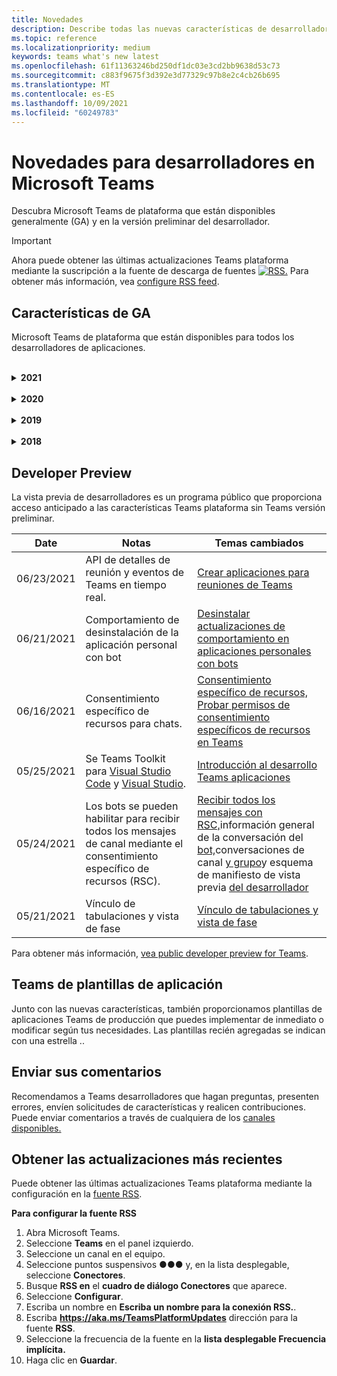 ```yaml
---
title: Novedades
description: Describe todas las nuevas características de desarrollador en Microsoft Teams
ms.topic: reference
ms.localizationpriority: medium
keywords: teams what's new latest
ms.openlocfilehash: 61f11363246bd250df1dc03e3cd2bb9638d53c73
ms.sourcegitcommit: c883f9675f3d392e3d77329c97b8e2c4cb26b695
ms.translationtype: MT
ms.contentlocale: es-ES
ms.lasthandoff: 10/09/2021
ms.locfileid: "60249783"
---
```

# <a name="whats-new-for-developers-in-microsoft-teams"></a>Novedades para desarrolladores en Microsoft Teams

Descubra Microsoft Teams de plataforma que están disponibles generalmente (GA) y en la versión preliminar del desarrollador.

> [!IMPORTANT]
> Ahora puede obtener las últimas actualizaciones Teams plataforma mediante la suscripción a la fuente de descarga de fuentes [ ![ RSS.](~/assets/images/RSSfeeds.png)](https://aka.ms/TeamsPlatformUpdates) Para obtener más información, vea [configure RSS feed](#get-latest-updates).

## <a name="ga-features"></a>Características de GA

Microsoft Teams de plataforma que están disponibles para todos los desarrolladores de aplicaciones.

<br>

<details>

<summary><b>2021</b></summary>

| **Fecha** | **Notas** | **Temas cambiados** |
| -------- | --------- | ------------------ |
|10/08/2021|Nuevos procedimientos recomendados para diseñar tarjetas adaptables.|[Diseño de tarjetas adaptables para tu Teams aplicación](task-modules-and-cards/cards/design-effective-cards.md)|
|10/05/2021| Oculta Teams aplicación hasta que el administrador permita mostrar la aplicación. | [Ocultar Teams aplicación hasta que el administrador lo apruebe](concepts/design/enable-app-customization.md#hide-teams-app-until-admin-approves) 
|10/05/2021|Planear las aplicaciones para Teams móvil|[Planear pestañas con capacidad de respuesta para dispositivo móvil de Teams](concepts/design/plan-responsive-tabs-for-teams-mobile.md)|
|10/04/2021| Nuevo Portal para desarrolladores para Teams se introdujo para administrar sus Teams aplicaciones. | [Portal para desarrolladores de Teams](concepts/build-and-test/teams-developer-portal.md) |
|09/21/2021|Teams identificador de objeto de AAD y UPN en la mención de usuario para bots y webhooks entrantes. |[Id. de objeto de AAD y UPN en mención de usuario](task-modules-and-cards/cards/cards-format.md#format-cards-with-markdown), [Tarjetas- Información general](task-modules-and-cards/what-are-cards.md#support-for-aad-object-id-and-upn-in-user-mention)|
|09/08/2021|La fase de reunión ya está disponible en GA.|[Habilitar y configurar las aplicaciones para Teams reuniones](apps-in-teams-meetings/enable-and-configure-your-app-for-teams-meetings.md)|
|08/16/2021| Compatibilidad con la validación de entrada en tarjetas adaptables (v1.3 para todas las funcionalidades) y acciones universales (v1.4 para tarjetas enviadas por bots). |[Validación de entrada](/adaptive-cards/authoring-cards/input-validation), [Acciones universales para tarjetas adaptables v1.4](task-modules-and-cards/cards/universal-actions-for-adaptive-cards/overview.md) |
|08/09/2021|La fase de reunión ya está disponible en GA.|[Habilitar y configurar las aplicaciones para Teams reuniones](apps-in-teams-meetings/enable-and-configure-your-app-for-teams-meetings.md)|
|08/30/2021| La característica de escenas del modo combinado personalizado combina a los participantes en una única escena virtual y coloca sus secuencias de vídeo en puestos predefinidos. | [Escenas del modo conjunto personalizado](~/apps-in-teams-meetings/teams-together-mode.md) |
|08/25/2021| Guía paso a paso introducida para crear un bot Teams con inicio de sesión único (SSO). | [Guía paso a paso para crear un bot Teams con SSO](sbs-bots-with-sso.yml) |
|08/19/2021| Evento de actualización de instalación recibido al instalar un bot en un subproceso de conversación. | [Evento de actualización de instalación](bots/how-to/conversations/subscribe-to-conversation-events.md#installation-update-event) |
|08/12/2021|Compilar pestañas con tarjetas adaptables|[Compilar pestañas con tarjetas adaptables](tabs/how-to/build-adaptive-card-tabs.md)|
|08/04/2021| Las pestañas ya no tendrán márgenes alrededor de sus experiencias.  | [Quitar márgenes de tabulación](resources/removing-tab-margins.md) |
|07/08/2021|La extensibilidad de la aplicación de reunión está disponible en dispositivos móviles. Los clientes móviles admiten aplicaciones durante la reunión. |[Extensibilidad de la aplicación para reuniones](apps-in-teams-meetings/meeting-app-extensibility.md)|
|06/28/2021|Integrar la funcionalidad selector de personas.|[Integrar de la funcionalidad de Selector de usuarios](concepts/device-capabilities/people-picker-capability.md)|  
|06/25/2021| Guía paso a paso introducida para enviar mensajes proactivos. | [Guía paso a paso para enviar mensajes proactivos](sbs-send-proactive.yml) |
|06/09/2021| Vista de fase de imágenes en tarjetas adaptables con `allowExpand` atributo. | [Vista de fase para imágenes en tarjetas adaptables](~/task-modules-and-cards/cards/cards-format.md) |
|05/31/2021| Pestañas conversacionales. | [Iniciar y continuar conversaciones sobre el contenido en las pestañas](~/tabs/how-to/conversational-tabs.md) |
|05/24/2021| Se Teams directrices de diseño de aplicaciones con patrones móviles y mucho más.|[Diseño de la Teams aplicación](~/concepts/design/design-teams-app-overview.md)
|05/13/2021| Se agregó información sobre mConnect y Skooler.|[Sistema de administración de aprendizaje de Moodle](resources/moodle-overview.md)
|05/10/2021| Se libera el manifiesto v1.10.|[Esquema del manifiesto](resources/schema/manifest-schema.md) |
|05/10/2021| Nueva característica de personalización de aplicaciones.| [Habilitar organizaciones para personalizar la aplicación](concepts/design/enable-app-customization.md) |
|05/07/2021| Vínculos profundos para llamadas de audio y vídeo en el chat. |[Vínculos profundos](concepts/build-and-test/deep-links.md#deep-linking-to-an-audio-or-audio-video-call) |
|04/30/2021|Nueva guía sobre cómo publicar aplicaciones en la Teams tienda.|[Publicar la aplicación en la tienda Teams,](concepts/deploy-and-publish/appsource/publish.md)Teams [directrices de validación de la tienda](concepts/deploy-and-publish/appsource/prepare/teams-store-validation-guidelines.md) |
|04/29/2021 | Compatibilidad con acciones universales para tarjetas adaptables v1.4. | [Acciones universales para tarjetas adaptables](task-modules-and-cards/cards/universal-actions-for-adaptive-cards/overview.md) |
|04/29/2021 | Vistas específicas del usuario. | [Vistas específicas de usuario](task-modules-and-cards/cards/universal-actions-for-adaptive-cards/User-Specific-Views.md) |
|04/29/2021 | Flujos de trabajo secuenciales. | [Flujos de trabajo secuenciales](task-modules-and-cards/cards/universal-actions-for-adaptive-cards/Sequential-Workflows.md) |
|04/29/2021 | Tarjetas actualizadas. | [Tarjetas actualizadas](task-modules-and-cards/cards/universal-actions-for-adaptive-cards/Up-To-Date-Views.md) |
|04/08/2021| Característica de personalización de aplicaciones.|[Introducción a la aplicación de Equipos de diseño,](concepts/design/enable-app-customization.md) [Introducción a App Studio](concepts/build-and-test/app-studio-overview.md#connectors)y Esquema de [manifiesto](resources/schema/manifest-schema-dev-preview.md) |
|03/18/2021|Aviso: Actualice a la versión 4.10 o posterior del SDK de Bot Framework, tal como hemos empezado con el proceso de desuso para `TeamsInfo.getMembers` y `TeamsInfo.GetMembersAsync` . | [Cambios en la API de bot para los miembros del equipo o chat](resources/team-chat-member-api-changes.md) |
|03/05/2021|Ámbito de instalación predeterminado y funcionalidad de grupo.| [Ámbito de instalación predeterminado y funcionalidad de grupo](concepts/deploy-and-publish/add-default-install-scope.md) |
|03/05/2021|Reordenar pestañas de aplicaciones personales.|[Reordenar la pestaña de chat en aplicaciones personales](tabs/how-to/create-personal-tab.md#reorder-static-personal-tabs)|
|03/04/2021|Enmascaramiento de información en tarjetas adaptables.| [Enmascaramiento de información en tarjetas adaptables](task-modules-and-cards/cards/cards-format.md#information-masking-in-adaptive-cards) |
|02/19/2021|Se agregaron funcionalidades de ubicación. <br/> La información sobre las capacidades de ubicación se agrega en la introducción a las capacidades del dispositivo, los permisos de dispositivo nativo, las capacidades multimedia de integración y los archivos de funcionalidad de escáner de códigos de barras o QR.|[Overview](concepts/device-capabilities/device-capabilities-overview.md), [Request device permissions](concepts/device-capabilities/native-device-permissions.md), [Integrate media capabilities](concepts/device-capabilities/mobile-camera-image-permissions.md), Integrate QR or barcode scanner [capability](concepts/device-capabilities/qr-barcode-scanner-capability.md), [Integrate location capabilities](concepts/device-capabilities/location-capability.md) |
|02/18/2021|Se agregó la funcionalidad de escáner qr o de código de barras. <br/> La información de funcionalidad del escáner de códigos QR o de código de barras se agrega en la información general sobre las capacidades del dispositivo, los permisos de dispositivo nativos y los archivos de capacidades multimedia.|[Overview](concepts/device-capabilities/device-capabilities-overview.md), [Request device permissions](concepts/device-capabilities/native-device-permissions.md), [Integrate media capabilities](concepts/device-capabilities/mobile-camera-image-permissions.md), Integrate QR or barcode scanner [capability](concepts/device-capabilities/qr-barcode-scanner-capability.md) |
|02/09/2021|Se agregó información general sobre las funcionalidades del dispositivo. <br/> La información de funcionalidad de micrófono se agrega en los permisos de dispositivo nativo e integra archivos de capacidades multimedia.|[Información](concepts/device-capabilities/device-capabilities-overview.md)general, [Solicitar permisos de dispositivo,](concepts/device-capabilities/native-device-permissions.md) [Integrar funcionalidades multimedia](concepts/device-capabilities/mobile-camera-image-permissions.md)|

<br>

</details>

<br>

<details>
  
<summary><b>2020</b></summary>

| **Fecha** | **Notas** | **Temas cambiados** |
| -------- | --------- | ------------------ |
|11/30/2020|Integración de plataforma de identidad con Teams Toolkit y Visual Studio Code para pestañas.|[Autenticación de inicio de sesión único con Teams Toolkit y Visual Studio Code para pestañas](toolkit/visual-studio-code-tab-sso.md)|
|11/16/2020|Teams de aplicación actualizado a la versión 1.8.|[Referencia: esquema de manifiesto para Microsoft Teams](resources/schema/manifest-schema.md)|
|11/10/2020|Teams de diseño de bots.|[Directrices de diseño del bot](bots/design/bots.md)|
|09/30/2020|Ahora se admite el envío y recepción de archivos a bots en dispositivos móviles.|[Enviar y recibir archivos a través del bot](resources/bot-v3/bots-files.md)|
|09/22/2020|Nueva información para empezar con el Teams desarrollo.|[Crear la primera introducción Teams aplicación](build-your-first-app/build-first-app-overview.md)|
|09/18/2020|Compatibilidad con aplicaciones de Teams reuniones (versión preliminar).|[Crear aplicaciones para Teams reuniones y](apps-in-teams-meetings/create-apps-for-teams-meetings.md) aplicaciones en Teams [reuniones](apps-in-teams-meetings/teams-apps-in-meetings.md)|
|08/19/2020|Importe Teams mensajes con Microsoft Graph.|[Importar mensajes de plataformas de terceros a Teams con Microsoft Graph](graph-api/import-messages/import-external-messages-to-teams.md)
|08/12/2020 |La compatibilidad con tarjetas adaptables en el webhook entrante se movió a GA.|[Enviar tarjetas adaptables con un webhook entrante](~/webhooks-and-connectors/how-to/connectors-using.md#send-adaptive-cards-using-an-incoming-webhook) |
|08/10/2020|Empieza a crear Teams aplicaciones con el Visual Studio Toolkit.|[Crear aplicaciones con el Microsoft Teams Toolkit y Visual Studio Code](toolkit/visual-studio-overview.md) |
|08/06/2020|Compatibilidad con la autenticación de SSO de pestañas.|[Desarrollar una pestaña de Microsoft Teams SSO](tabs/how-to/authentication/auth-aad-sso.md#develop-an-sso-microsoft-teams-tab) |
|07/27/2020 | Graph bots y mensajes proactivos (versión preliminar pública).|[Habilitar la instalación proactiva de bots y la mensajería proactiva en Teams con Microsoft Graph](graph-api/proactive-bots-and-messages/graph-proactive-bots-and-messages.md)|
|07/22/2020 |Actualizaciones de funcionalidad de dispositivo móvil.|[Solicitar permisos de dispositivo para la Microsoft Teams pestaña](concepts/device-capabilities/native-device-permissions.md) |
|07/20/2020|Teams Herramienta de validación de aplicaciones para envíos de AppSource.|[Teams Herramienta de validación de aplicaciones](concepts/deploy-and-publish/appsource/prepare/submission-checklist.md)
|07/15/2020|Cree un asistente virtual para Teams.|[Virtual Assistant para Microsoft Teams](samples/virtual-assistant.md)|
|07/14/2020|Mostrar una documentación de indicador de carga nativa.|[Mostrar un indicador de carga nativo](tabs/how-to/create-tab-pages/content-page.md#show-a-native-loading-indicator)
|07/01/2020|Empieza a crear Teams aplicaciones con el Visual Studio Code Toolkit.|[Crear aplicaciones con el Microsoft Teams Toolkit y Visual Studio Code](toolkit/visual-studio-code-overview.md) |
|07/01/2020|Inicio de sesión único para las pestañas GA para Teams web y de escritorio.|[Single Sign-On (SSO)](tabs/how-to/authentication/auth-aad-sso.md)|
|06/05/2020| Esquema de manifiesto actualizado a la versión 1.7.| [Referencia: esquema de manifiesto para Microsoft Teams](resources/schema/manifest-schema.md)|
|05/18/2020|Integre Power Virtual Agents con Teams.|[Integrar un Power Virtual Agents chatbot con Microsoft Teams](bots/how-to/add-power-virtual-agents-bot-to-teams.md)|
|04/01/2020|Integre sistemas WFM con Shifts Connector para Teams.|[Microsoft Teams Cambia los conectores WFM](samples/shifts-wfm-connectors.md)
|03/24/2020 | Se agregó compatibilidad para recuperar un solo miembro de una conversación y compatibilidad adicional para recuperar miembros paginados. | [Obtención del contexto de Teams para un bot](~/bots/how-to/get-teams-context.md) |

<br>

</details>

<br>

<details>
  
<summary><b>2019</b></summary>

| **Fecha** | **Notas** | **Temas cambiados** |
| -------- | --------- | ------------------ |
| 12/26/2019 | El parámetro de las cargas enviadas a un bot ya no está cifrado, lo que permite usar este valor para crear `replyToId` vínculos profundos a estos mensajes. Las cargas del mensaje incluyen los valores cifrados en el parámetro `legacy.replyToId` .  |
| 11/05/2019 | Inicio de sesión único con el Teams SDK de JavaScript. | [Inicio de sesión único](tabs/how-to/authentication/auth-aad-sso.md) |
| 10/31/2019 | Bots conversacionales y documentación de extensión de mensajería actualizada para reflejar el SDK de Bot Framework 4.6. La documentación del SDK de v3 está disponible en la sección Recursos. | Toda la documentación sobre bots y extensiones de mensajería. |
| 10/31/2019 | Nueva estructura de documentación y refactorización de artículos principales. Por favor, informe de los vínculos muertos o de 404 creando un GitHub problema. | Todos ellos! |
| 09/13/2019 | El bot de solicitud se instala desde la extensión de mensajería basada en acciones. | [Iniciar acciones con extensiones de mensajería](resources/messaging-extension-v3/create-extensions.md#request-to-install-your-conversational-bot)
| 08/28/2019 | Compatibilidad con canales privados en pestañas y conectores. | [Obtención del contexto de Teams para la pestaña](tabs/how-to/access-teams-context.md#retrieve-context-in-private-channels) |
| 06/20/2019 | Compartir un sitio web externo, desde un sitio web externo, en un canal Teams web. | [Compartir a Teams](~/share-to-teams.md) |
| 05/25/2019 | Responder con el mensaje del bot desde el módulo de tareas. | [Responder con el mensaje del bot desde el módulo de tareas](resources/messaging-extension-v3/create-extensions.md#respond-with-an-adaptive-card-message-sent-from-a-bot) |
| 05/25/2019 | Bots en chats de grupo. | [Interactuar con un bot en un canal o chat en grupo](~/concepts/bots/bot-conversations/bots-conv-channel.md) |
| 05/20/2019 | Localización del manifiesto de la aplicación. | [Localización de aplicaciones](~/publishing/apps-localization.md) |
| 05/20/2019 | Acciones de mensaje. | [Acciones de mensaje](resources/messaging-extension-v3/create-extensions.md#action-type-message-extensions) |
| 05/20/2019 | Deshacer vínculos (vistas previas de url personalizadas). | [Apertura de vínculos](messaging-extensions/how-to/link-unfurling.md)|
| 05/06/2019 | Programa de certificación de aplicaciones para aplicaciones de tienda. | [Certificación de aplicaciones](~/concepts/deploy-and-publish/appsource/post-publish/overview.md#complete-microsoft-365-certification) |
| 05/06/2019 | Las plantillas de aplicación ya están disponibles. | [Plantillas de aplicación](~/samples/app-templates.md) |
| 04/23/2019 | Las extensiones de mensajería basadas en acciones ya están disponibles. | [Extensiones de mensaje basadas en acciones](~/concepts/messaging-extensions/create-extensions.md) |
| 02/18/2019 | Crear vínculos profundos al chat privado. | [Vinculación profunda a un chat](concepts/build-and-test/deep-links.md#deep-linking-to-a-chat) |
| 01/23/2019 | Información sobre SKU y licenceType en el contexto de la pestaña. | [Contexto de tabulación](~/concepts/tabs/tabs-context.md) |

<br>

</details>

<br>

<details>

<summary><b>2018</b></summary>

| **Fecha** | **Notas** | **Temas cambiados** |
| -------- | --------- | ------------------ |
| 12/11/2018 | Las pestañas del chat de grupo ahora están disponibles en la versión publicada de Teams. Como parte de este trabajo, se ha reelaborado la sección pestañas para mayor claridad.| [Pestañas configurables](~/concepts/tabs/tabs-configurable.md) |
| 11/11/2018 | La introducción a Node JS y .NET/C# se ha actualizado para usar App Studio en Teams y se ha agregado una nueva sección al hospedar aplicaciones basadas en node Teams en Azure. | Introducción a la plataforma Microsoft Teams con [C#/.NET](~/get-started/get-started-dotnet-app-studio.md)y App Studio , Introducción a la plataforma Microsoft Teams con Node JS y [App Studio](~/get-started/get-started-nodejs-app-studio.md), Hospedar la aplicación node Teams en [Azure](~/get-started/get-started-nodejs-in-azure.md)|
| 11/09/2018 | Ahora puede crear vínculos profundos a chats privados entre usuarios. | [Vinculación profunda a un chat](concepts/build-and-test/deep-links.md#deep-linking-to-a-chat) |
| 08/11/2018 | SharePoint Framework 1.7 se ha enviado y con ella una nueva característica para usar Microsoft Teams pestaña como un SharePoint Framework web. | [Pestañas en SharePoint](~/concepts/tabs/tabs-in-sharepoint.md) |
| 11/05/2018 | Se **publicó la** característica del módulo de tareas. Un módulo de tareas te permite crear experiencias emergentes modales en tu Teams aplicación, tanto desde bots como desde pestañas. Dentro de la ventana emergente, puede ejecutar su propio código HTML/JavaScript personalizado, mostrar un widget basado en youtube o vídeo de Microsoft Stream o mostrar una tarjeta `<iframe>` [adaptable](/adaptive-cards/). | [Introducción al módulo de](~/concepts/task-modules/task-modules-overview.md)tareas, [módulo de tareas en pestañas,](~/concepts/task-modules/task-modules-tabs.md)  [módulo de tareas en bots](~/concepts/task-modules/task-modules-bots.md) |
| 10/05/2018 | La información de formato de las tarjetas se ha actualizado y probado en los clientes de escritorio, iOS y Android para Teams. | [Tarjetas,](~/concepts/cards/cards.md) [formato de tarjeta](~/concepts/cards/cards-format.md) |
| 09/24/2018 | Las API de llamadas y reuniones en línea para Microsoft Graph se lanzaron a la versión beta y las aplicaciones Teams ahora pueden interactuar con los usuarios de formas enriquecciones con voz y vídeo. | [Bots de](~/concepts/calls-and-meetings/registering-calling-bot.md)llamadas y reuniones en línea, conceptos multimedia en tiempo [real](~/concepts/calls-and-meetings/real-time-media-concepts.md), Registro de un [bot](~/concepts/calls-and-meetings/registering-calling-bot.md)de llamada, Depuración y [pruebas locales,](~/concepts/calls-and-meetings/debugging-local-testing-calling-meeting-bots.md)Medios hospedados por la [aplicación,](~/concepts/calls-and-meetings/requirements-considerations-application-hosted-media-bots.md)Control de notificaciones de llamadas [entrantes](~/concepts/calls-and-meetings/call-notifications.md) |
| 09/11/2018 | Las páginas de configuración de pestañas ahora son significativamente más altas. | [Diseño de pestañas](tabs/design/tabs.md) |
| 08/15/2018 | Las tarjetas adaptables ahora son compatibles Teams.|[Acciones de tarjeta adaptables en Teams](task-modules-and-cards/cards/cards-reference.md#adaptive-card) |
| 08/10/2018 | Compatibilidad con clientes para DevTools.| [DevTools para el Microsoft Teams escritorio](~/resources/dev-preview/developer-preview-tools.md)|
| 08/08/2018 | Ahora, las extensiones de mensajería admiten varios comandos. | [composeExtensions.commands](~/resources/schema/manifest-schema.md#composeextensionscommands)|
| 08/07/2018 | La configuración en línea ahora se admite en Conectores. La documentación de Connectors también se ha revisado y ampliado para mayor claridad.| [Conectores](~/concepts/connectors/connectors.md)|
| 08/06/2018 | El bot ahora puede enviar y recibir archivos.| [Enviar y recibir archivos a través del bot](~/bots/how-to/bots-filesv4.md)|
| 07/23/2018 | Se ha agregado información sobre la re-certificación de aplicaciones a la sección Publicación. |[Permisos de manifiesto](resources/schema/manifest-schema.md#permissions)|
| 07/16/2018 | Se ha asignado más espacio a la página de configuración de pestañas. | [La página de configuración de pestañas es significativamente más alta](tabs/design/tabs.md)|
| 07/12/2018 | Información sobre el acceso de invitados. | [Acceso de invitado en Microsoft Teams](/microsoftteams/guest-access#guest-access-overview)|
| 06/07/2018 | Se ha agregado información Microsoft Teams catálogo de aplicaciones de inquilinos. | [Publicar la aplicación Microsoft Teams web](~/publishing/apps-publish.md)|
| 05/29/2018 | Las tarjetas adaptables se admiten Teams. | [Acciones de tarjeta adaptables en Teams](task-modules-and-cards/cards/cards-reference.md) |
| 04/17/2018 | replyToID se ha agregado a la carga para las `Invoke` acciones de `MessageBack` tarjeta y. Esto es especialmente útil si necesita actualizar el mensaje del que provenía la acción de la tarjeta. | [Acciones de tarjeta](~/concepts/cards/cards-actions.md)|
| 04/12/2018 | Se agregó este tema para realizar un seguimiento de los cambios en la Teams de programación y este conjunto de documentación. | [Novedades](~/whats-new.md)|
| 04/10/2018 | Se cambiaron las direcciones URL de autenticación para usar de forma coherente el identificador de inquilino en la ruta de acceso. | [Flujo de autenticación para pestañas,](~/concepts/authentication/auth-flow-tab.md) [autenticación de pestañas de AAD](~/concepts/authentication/auth-tab-AAD.md)|
| 04/06/2018 | Se agregaron directrices de diseño para usar el cuadro de comandos. |[Cuadro de comandos](~/resources/design/framework/command-box.md)|
| 04/02/2018 | Usar bots para enviar notificaciones para la aplicación. |[Bots de solo notificación](~/concepts/bots/bots-notification-only.md)|
| 03/27/2018 | Documentación ampliada para mensajería proactiva. |[Inicio de una conversación](./concepts/bots/bot-conversations/bots-conv-proactive.md)|
| 03/15/2018 | Documentación refactorizado para tarjetas. |[Tarjetas,](~/concepts/cards/cards.md) [acciones de tarjeta,](~/concepts/cards/cards-actions.md) [formato de tarjeta,](~/concepts/cards/cards-format.md) [Referencia de tarjeta](~/concepts/cards/cards-reference.md)|
| 03/03/2018 | Se agregó documentación para Teams App Studio. |[Desarrollar rápidamente aplicaciones con Teams App Studio](~/get-started/get-started-app-studio.md), Usar la biblioteca de controles en App [Studio](~/get-started/app-studio-component-library.md)|
| 02/27/2018 | Se agregó código de ejemplo para demostrar el método AsTeamsChannelAccounts(). |[Obtener contexto para un bot](~/concepts/bots/bots-context.md)|
| 02/05/2018 | Se agregaron temas para empezar a usar C#. |[Introducción a la plataforma de Microsoft Teams con C#/.NET](./get-started/get-started-dotnet-app-studio.md)|

<br>

</details>

## <a name="developer-preview"></a>Developer Preview

La vista previa de desarrolladores es un programa público que proporciona acceso anticipado a las características Teams plataforma sin Teams versión preliminar.  

| **Date** | **Notas** | **Temas cambiados** |
| -------- | --------- | ------------------ |
|06/23/2021| API de detalles de reunión y eventos de Teams en tiempo real. | [Crear aplicaciones para reuniones de Teams](~/apps-in-teams-meetings/API-references.md#meeting-details-api) |
|06/21/2021|Comportamiento de desinstalación de la aplicación personal con bot | [Desinstalar actualizaciones de comportamiento en aplicaciones personales con bots](bots/how-to/conversations/subscribe-to-conversation-events.md#uninstall-behavior-for-personal-app-with-bot)|
|06/16/2021| Consentimiento específico de recursos para chats. |[Consentimiento específico de recursos,](graph-api/rsc/resource-specific-consent.md) [Probar permisos de consentimiento específicos de recursos en Teams](graph-api/rsc/test-resource-specific-consent.md)|
|05/25/2021| Se Teams Toolkit para [Visual Studio Code](https://marketplace.visualstudio.com/items?itemName=TeamsDevApp.ms-teams-vscode-extension) y [Visual Studio](https://marketplace.visualstudio.com/items?itemName=msft-vsteamstoolkit.vsteamstoolkit&ssr=false#overview). | [Introducción al desarrollo Teams aplicaciones](~/get-started/prerequisites.md) |
|05/24/2021|Los bots se pueden habilitar para recibir todos los mensajes de canal mediante el consentimiento específico de recursos (RSC).|[Recibir todos los mensajes con RSC,](~/bots/how-to/conversations/channel-messages-with-rsc.md)información general de la conversación del [bot,](~/bots/how-to/conversations/conversation-basics.md)conversaciones de canal [y grupo](~/bots/how-to/conversations/channel-and-group-conversations.md)y esquema de manifiesto de vista previa [del desarrollador](~/resources/schema/manifest-schema-dev-preview.md) |
|05/21/2021|Vínculo de tabulaciones y vista de fase|[Vínculo de tabulaciones y vista de fase](tabs/tabs-link-unfurling.md) |

Para obtener más información, [vea public developer preview for Teams](~/resources/dev-preview/developer-preview-intro.md).

## <a name="teams-app-template-catalog"></a>Teams de plantillas de aplicación

Junto con las nuevas [](samples/app-templates.md) características, también proporcionamos plantillas de aplicaciones Teams de producción que puedes implementar de inmediato o modificar según tus necesidades. Las plantillas recién agregadas se indican con una estrella ..

## <a name="submit-your-feedback"></a>Enviar sus comentarios

Recomendamos a Teams desarrolladores que hagan preguntas, presenten errores, envíen solicitudes de características y realicen contribuciones. Puede enviar comentarios a través de cualquiera de los [canales disponibles.](feedback.md)

## <a name="get-latest-updates"></a>Obtener las actualizaciones más recientes

Puede obtener las últimas actualizaciones Teams plataforma mediante la configuración en la [fuente RSS](https://aka.ms/TeamsPlatformUpdates).

**Para configurar la fuente RSS**

1. Abra Microsoft Teams.
1. Seleccione **Teams** en el panel izquierdo.
1. Seleccione un canal en el equipo.
1. Seleccione puntos suspensivos &#x25CF;&#x25CF;&#x25CF; y, en la lista desplegable, seleccione **Conectores**.
1. Busque **RSS en** el **cuadro de diálogo Conectores** que aparece.
1. Seleccione **Configurar**.
1. Escriba un nombre en **Escriba un nombre para la conexión RSS.**.
1. Escriba **https://aka.ms/TeamsPlatformUpdates** dirección para la fuente **RSS**.
1. Seleccione la frecuencia de la fuente en la **lista desplegable Frecuencia implícita.**
1. Haga clic en **Guardar**.

